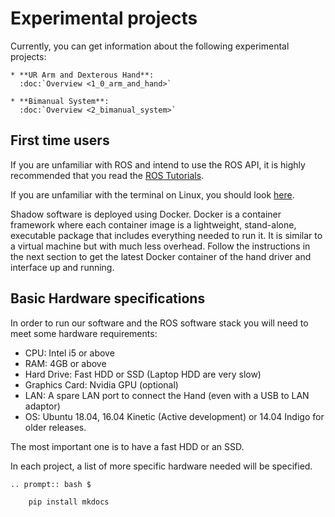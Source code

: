 # Experimental projects
Currently, you can get information about the following experimental projects:
```eval_rst
* **UR Arm and Dexterous Hand**:
  :doc:`Overview <1_0_arm_and_hand>`
  
* **Bimanual System**:
  :doc:`Overview <2_bimanual_system>`
```

## First time users
If you are unfamiliar with ROS and intend to use the ROS API, it is highly recommended that you read the [ROS Tutorials](http://www.ros.org/wiki/ROS/Tutorials).

If you are unfamiliar with the terminal on Linux, you should look [here](https://askubuntu.com/questions/183775/how-do-i-open-a-terminal).

Shadow software is deployed using Docker. Docker is a container framework where each container image is a lightweight, stand-alone, executable package that includes everything needed to run it. It is similar to a virtual machine but with much less overhead. Follow the instructions in the next section to get the latest Docker container of the hand driver and interface up and running.

## Basic Hardware specifications

In order to run our software and the ROS software stack you will need to meet some hardware requirements:

* CPU: Intel i5 or above
* RAM: 4GB or above
* Hard Drive: Fast HDD or SSD (Laptop HDD are very slow)
* Graphics Card: Nvidia GPU (optional)
* LAN: A spare LAN port to connect the Hand (even with a USB to LAN adaptor)
* OS: Ubuntu 18.04, 16.04 Kinetic (Active development) or 14.04 Indigo for older releases.

The most important one is to have a fast HDD or an SSD.

In each project, a list of more specific hardware needed will be specified.

```eval_rst
.. prompt:: bash $

    pip install mkdocs
```